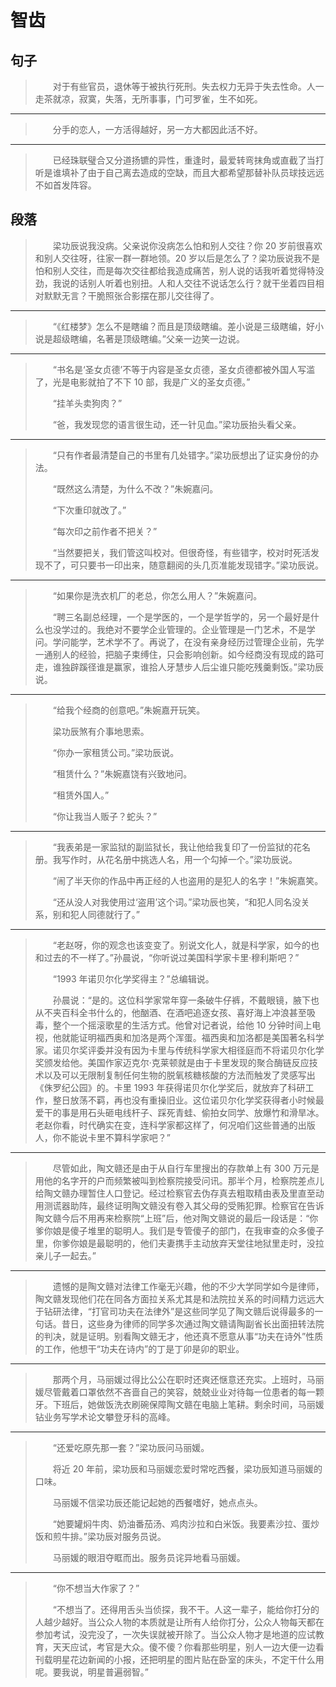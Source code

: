 # 智齿

## 句子

> 　　对于有些官员，退休等于被执行死刑。失去权力无异于失去性命。人一走茶就凉，寂寞，失落，无所事事，门可罗雀，生不如死。
---
> 　　分手的恋人，一方活得越好，另一方大都因此活不好。
---
> 　　已经珠联璧合又分道扬镳的异性，重逢时，最爱转弯抹角或直截了当打听是谁填补了由于自己离去造成的空缺，而且大都希望那替补队员球技远远不如首发阵容。

## 段落

> 　　梁功辰说我没病。父亲说你没病怎么怕和别人交往？你 20 岁前很喜欢和别人交往呀，往家一群一群地领。20 岁以后是怎么了？梁功辰说我不是怕和别人交往，而是每次交往都给我造成痛苦，别人说的话我听着觉得特没劲，我说的话别人听着也别扭。人和人交往不说话怎么行？就干坐着四目相对默默无言？干脆照张合影摆在那儿交往得了。
>
---
> 　　“《红楼梦》怎么不是瞎编？而且是顶级瞎编。差小说是三级瞎编，好小说是超级瞎编，名著是顶级瞎编。”父亲一边笑一边说。
>
---
> 　　“书名是‘圣女贞德’不等于内容是圣女贞德，圣女贞德都被外国人写滥了，光是电影就拍了不下 10 部，我是广义的圣女贞德。”
>
> 　　“挂羊头卖狗肉？”
>
> 　　“爸，我发现您的语言很生动，还一针见血。”梁功辰抬头看父亲。
>
---
> 　　“只有作者最清楚自己的书里有几处错字。”梁功辰想出了证实身份的办法。
>
> 　　“既然这么清楚，为什么不改？”朱婉嘉问。
>
> 　　“下次重印就改了。”
>
> 　　“每次印之前作者不把关？”
>
> 　　“当然要把关，我们管这叫校对。但很奇怪，有些错字，校对时死活发现不了，可只要书一印出来，随意翻阅的头几页准能发现错字。”梁功辰说。
>
---
> 　　“如果你是洗衣机厂的老总，你怎么用人？”朱婉嘉问。
>
> 　　“聘三名副总经理，一个是学医的，一个是学哲学的，另一个最好是什么也没学过的。我绝对不要学企业管理的。企业管理是一门艺术，不是学问。学问能学，艺术学不了。再说了，在没有亲身经历过管理企业前，先学一通别人的经验，把脑子束缚住，只会影响创新。如今经商没有现成的路可走，谁独辟蹊径谁是赢家，谁拾人牙慧步人后尘谁只能吃残羹剩饭。”梁功辰说。
>
---
> 　　“给我个经商的创意吧。”朱婉嘉开玩笑。
>
> 　　梁功辰煞有介事地思索。
>
> 　　“你办一家租赁公司。”梁功辰说。
>
> 　　“租赁什么？”朱婉嘉饶有兴致地问。
>
> 　　“租赁外国人。”
>
> 　　“你让我当人贩子？蛇头？”
>
---
> 　　“我表弟是一家监狱的副监狱长，我让他给我复印了一份监狱的花名册。我写作时，从花名册中挑选人名，用一个勾掉一个。”梁功辰说。
>
> 　　“闹了半天你的作品中再正经的人也盗用的是犯人的名字！”朱婉嘉笑。
>
> 　　“还从没人对我使用过‘盗用’这个词。”梁功辰也笑，“和犯人同名没关系，别和犯人同德就行了。”
>
---
> 　　“老赵呀，你的观念也该变变了。别说文化人，就是科学家，如今的也和过去的不一样了。”孙晨说，“你听说过美国科学家卡里·穆利斯吧？”
>
> 　　“1993 年诺贝尔化学奖得主？”总编辑说。
>
> 　　孙晨说：“是的。这位科学家常年穿一条破牛仔裤，不戴眼镜，腋下也从不夹百科全书什么的，他酗酒、在酒吧追逐女孩、喜好海上冲浪甚至吸毒，整个一个摇滚歌星的生活方式。他曾对记者说，给他 10 分钟时间上电视，他就能证明福西奥和加洛是两个浑蛋。福西奥和加洛都是美国著名科学家。诺贝尔奖评委并没有因为卡里与传统科学家大相径庭而不将诺贝尔化学奖颁发给他。美国作家迈克尔·克莱顿就是由于卡里发现的聚合酶链反应技术以及可以无限制复制任何生物的脱氧核糖核酸的方法而触发了灵感写出《侏罗纪公园》的。卡里 1993 年获得诺贝尔化学奖后，就放弃了科研工作，整日放荡不羁，再也没有重操旧业。这位诺贝尔化学奖获得者小时候最爱干的事是用石头砸电线杆子、踩死青蛙、偷拍女同学、放爆竹和滑旱冰。老赵你看，时代确实在变，连科学家都这样了，何况咱们这些普通的出版人，你不能说卡里不算科学家吧？”
>
---
> 　　尽管如此，陶文赣还是由于从自行车里搜出的存款单上有 300 万元是用他的名字开的户而频繁被叫到检察院接受问讯。那半个月，检察院差点儿给陶文赣办理暂住人口登记。经过检察官去伪存真去粗取精由表及里直至动用测谎器助阵，最终证明陶文赣没有卷入其父母的受贿犯罪。检察官在告诉陶文赣今后不用再来检察院“上班”后，他对陶文赣说的最后一段话是：“你爹你娘是傻子堆里的聪明人。我们是专管傻子的部门，在我审查的众多傻子里，你爹你娘是最聪明的，他们夫妻携手主动放弃天堂往地狱里走时，没拉亲儿子一起去。”
>
---
> 　　遗憾的是陶文赣对法律工作毫无兴趣，他的不少大学同学如今是律师，陶文赣发现他们花在同各方面拉关系尤其是和法院拉关系的时间精力远远大于钻研法律，“打官司功夫在法律外”是这些同学见了陶文赣后说得最多的一句话。昔日，这些身为律师的同学多次通过陶文赣请陶副省长出面扭转法院的判决，就是证明。别看陶文赣无才，他还真不愿意从事“功夫在诗外”性质的工作，他想干“功夫在诗内”的丁是丁卯是卯的职业。
>
---
> 　　那两个月，马丽媛过得比公公在职时还爽还惬意还充实。上班时，马丽媛尽管戴着口罩依然不吝啬自己的笑容，兢兢业业对待每一位患者的每一颗牙。下班后，她做饭洗衣刷碗保障陶文赣在电脑上笔耕。剩余时间，马丽媛钻业务写学术论文攀登牙科的高峰。
>
---
> 　　“还爱吃原先那一套？”梁功辰问马丽媛。
>
> 　　将近 20 年前，梁功辰和马丽媛恋爱时常吃西餐，梁功辰知道马丽媛的口味。
>
> 　　马丽媛不信梁功辰还能记起她的西餐嗜好，她点点头。
>
> 　　“她要罐焖牛肉、奶油番茄汤、鸡肉沙拉和白米饭。我要素沙拉、蛋炒饭和煎牛排。”梁功辰对服务员说。
>
> 　　马丽媛的眼泪夺眶而出。服务员诧异地看马丽媛。
>
---
> 　　“你不想当大作家了？”
>
> 　　“不想当了。还得用舌头当侦探，我不干。人这一辈子，能给你打分的人越少越好。当公众人物的本质就是让所有人给你打分，公众人物每天都在参加考试，没完没了，一次失误就被开除了。当公众人物才是地道的应试教育，天天应试，考官是大众。傻不傻？你看那些明星，别人一边大便一边看刊载明星花边新闻的小报，还把明星的图片贴在卧室的床头，不定干什么用呢。要我说，明星普遍弱智。”